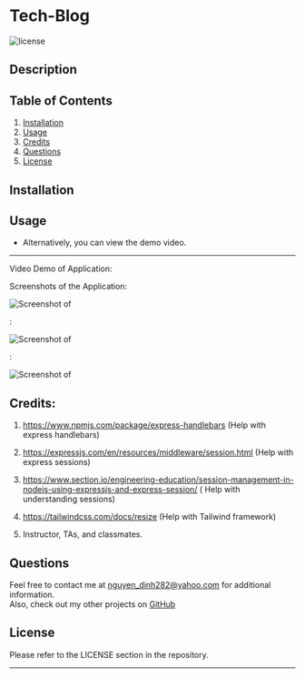 # Tech-Blog

![license](https://img.shields.io/badge/License-MIT-yellowgreen)

## Description



## Table of Contents
1. [Installation](#installation)
2. [Usage](#usage)
3. [Credits](#credits)
4. [Questions](#questions)  
5. [License](#license)


## Installation




## Usage



- Alternatively, you can view the demo video.

---

Video Demo of Application:



 Screenshots of the Application:


![Screenshot of <placeholder>](./assets/)

:

![Screenshot of <placeholder>](./assets/)

:

![Screenshot of <placeholder>](./assets/)

## Credits:
1. https://www.npmjs.com/package/express-handlebars (Help with express handlebars)

2. https://expressjs.com/en/resources/middleware/session.html (Help with express sessions)

3. https://www.section.io/engineering-education/session-management-in-nodejs-using-expressjs-and-express-session/ ( Help with understanding sessions)

4. https://tailwindcss.com/docs/resize (Help with Tailwind framework)

5. Instructor, TAs, and classmates.

## Questions
Feel free to contact me at nguyen_dinh282@yahoo.com for additional information.  
Also, check out my other projects on [GitHub](https://github.com/Dinh282)


## License

Please refer to the LICENSE section in the repository.


---
